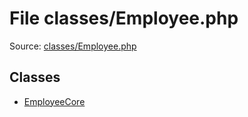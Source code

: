 File classes/Employee.php
=========

Source: [classes/Employee.php](https://github.com/PrestaShop/PrestaShop/blob/1.5.0.9/classes/Employee.php)


Classes
-------

* [EmployeeCore](class.EmployeeCore.md)

